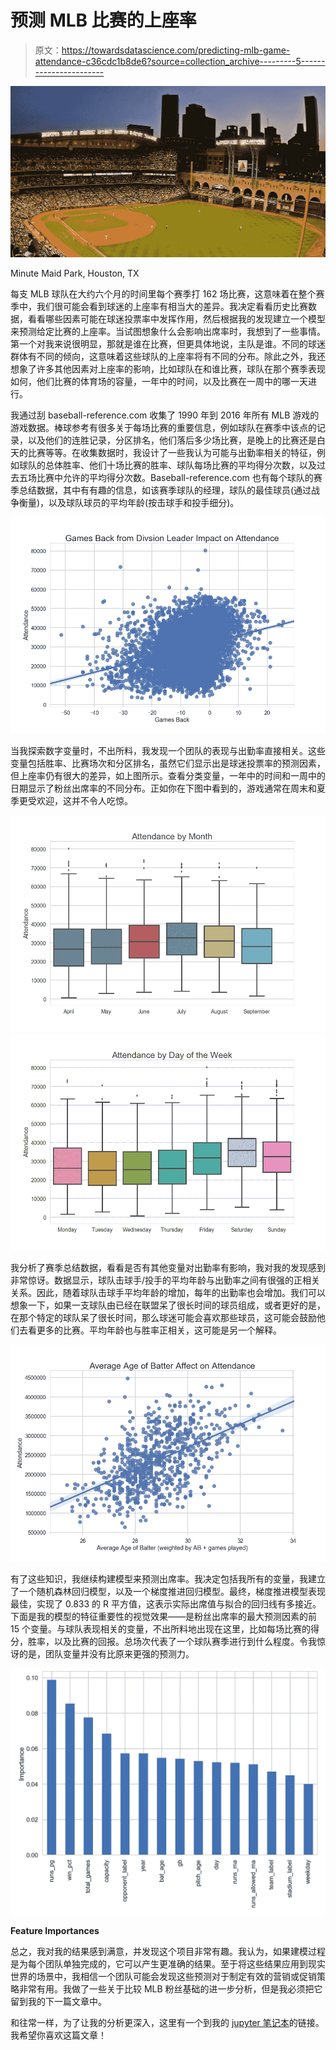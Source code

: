 # 预测 MLB 比赛的上座率

> 原文：<https://towardsdatascience.com/predicting-mlb-game-attendance-c36cdc1b8de6?source=collection_archive---------5----------------------->

![](img/a119e3dca09e16b454fdcba09c4a1731.png)

Minute Maid Park, Houston, TX

每支 MLB 球队在大约六个月的时间里每个赛季打 162 场比赛，这意味着在整个赛季中，我们很可能会看到球迷的上座率有相当大的差异。我决定看看历史比赛数据，看看哪些因素可能在球迷投票率中发挥作用，然后根据我的发现建立一个模型来预测给定比赛的上座率。当试图想象什么会影响出席率时，我想到了一些事情。第一个对我来说很明显，那就是谁在比赛，但更具体地说，主队是谁。不同的球迷群体有不同的倾向，这意味着这些球队的上座率将有不同的分布。除此之外，我还想象了许多其他因素对上座率的影响，比如球队在和谁比赛，球队在那个赛季表现如何，他们比赛的体育场的容量，一年中的时间，以及比赛在一周中的哪一天进行。

我通过刮 baseball-reference.com 收集了 1990 年到 2016 年所有 MLB 游戏的游戏数据。棒球参考有很多关于每场比赛的重要信息，例如球队在赛季中该点的记录，以及他们的连胜记录，分区排名，他们落后多少场比赛，是晚上的比赛还是白天的比赛等等。在收集数据时，我设计了一些我认为可能与出勤率相关的特征，例如球队的总体胜率、他们十场比赛的胜率、球队每场比赛的平均得分次数，以及过去五场比赛中允许的平均得分次数。Baseball-reference.com 也有每个球队的赛季总结数据，其中有有趣的信息，如该赛季球队的经理，球队的最佳球员(通过战争衡量)，以及球队球员的平均年龄(按击球手和投手细分)。

![](img/6c45ab6c10e167be18b7f7d72cd5d33d.png)

当我探索数字变量时，不出所料，我发现一个团队的表现与出勤率直接相关。这些变量包括胜率、比赛场次和分区排名，虽然它们显示出是球迷投票率的预测因素，但上座率仍有很大的差异，如上图所示。查看分类变量，一年中的时间和一周中的日期显示了粉丝出席率的不同分布。正如你在下图中看到的，游戏通常在周末和夏季更受欢迎，这并不令人吃惊。

![](img/c37b1687cca34e7107ebf74fdbd63566.png)![](img/d4809d21e5c81319a9402f45512b2fd3.png)

我分析了赛季总结数据，看看是否有其他变量对出勤率有影响，我对我的发现感到非常惊讶。数据显示，球队击球手/投手的平均年龄与出勤率之间有很强的正相关关系。因此，随着球队击球手平均年龄的增加，每年的出勤率也会增加。我们可以想象一下，如果一支球队由已经在联盟呆了很长时间的球员组成，或者更好的是，在那个特定的球队呆了很长时间，那么球迷可能会喜欢那些球员，这可能会鼓励他们去看更多的比赛。平均年龄也与胜率正相关，这可能是另一个解释。

![](img/c93a114524efece6cb4b35e45423648f.png)

有了这些知识，我继续构建模型来预测出席率。我决定包括我所有的变量，我建立了一个随机森林回归模型，以及一个梯度推进回归模型。最终，梯度推进模型表现最佳，实现了 0.833 的 R 平方值，这表示实际出席值与拟合的回归线有多接近。下面是我的模型的特征重要性的视觉效果——是粉丝出席率的最大预测因素的前 15 个变量。与球队表现相关的变量，不出所料地出现在这里，比如每场比赛的得分，胜率，以及比赛的回报。总场次代表了一个球队赛季进行到什么程度。令我惊讶的是，团队变量并没有比原来更强的预测力。

![](img/c932ba641a3ff825756bd94bbd988994.png)

**Feature Importances**

总之，我对我的结果感到满意，并发现这个项目非常有趣。我认为，如果建模过程是为每个团队单独完成的，它可以产生更准确的结果。至于将这些结果应用到现实世界的场景中，我相信一个团队可能会发现这些预测对于制定有效的营销或促销策略非常有用。我做了一些关于比较 MLB 粉丝基础的进一步分析，但是我必须把它留到我的下一篇文章中。

和往常一样，为了让我的分析更深入，这里有一个到我的 [jupyter 笔记本](https://github.com/tkh5044/portfolio/tree/master/capstone-predicting-game-attendance/code)的链接。我希望你喜欢这篇文章！